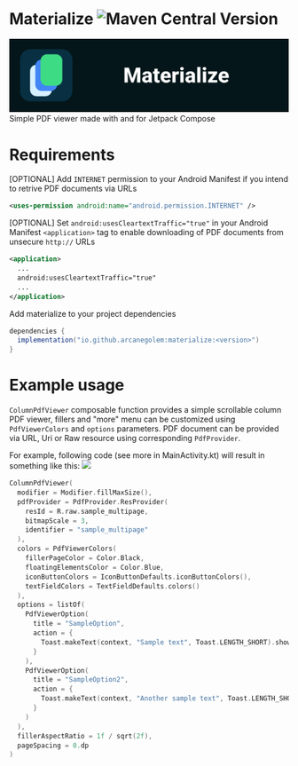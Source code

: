 # Materialize ![Maven Central Version](https://img.shields.io/maven-central/v/io.github.arcanegolem/materialize)
![Materialize Header](https://github.com/arcanegolem/Materialize/blob/master/files/materialize_header.png)
Simple PDF viewer made with and for Jetpack Compose

# Requirements
[OPTIONAL] Add `INTERNET` permission to your Android Manifest if you intend to retrive PDF documents via URLs
```xml
<uses-permission android:name="android.permission.INTERNET" />
```

[OPTIONAL] Set `android:usesCleartextTraffic="true"` in your Android Manifest `<application>` tag to enable downloading of PDF documents from unsecure `http://` URLs
```xml
<application>
  ...
  android:usesCleartextTraffic="true"
  ...
</application>
```

Add materialize to your project dependencies
```gradle
dependencies {
  implementation("io.github.arcanegolem:materialize:<version>")
}
```

# Example usage
`ColumnPdfViewer` composable function provides a simple scrollable column PDF viewer, fillers and "more" menu can be customized using `PdfViewerColors` and `options` parameters. PDF document can be provided via URL, Uri or Raw resource using corresponding `PdfProvider`. 

For example, following code (see more in MainActivity.kt) will result in something like this:
<img src="https://github.com/arcanegolem/Materialize/blob/master/files/materialize_demo.gif" width="380" />

```kotlin
ColumnPdfViewer(
  modifier = Modifier.fillMaxSize(),
  pdfProvider = PdfProvider.ResProvider(
    resId = R.raw.sample_multipage,
    bitmapScale = 3,
    identifier = "sample_multipage"
  ),
  colors = PdfViewerColors(
    fillerPageColor = Color.Black,
    floatingElementsColor = Color.Blue,
    iconButtonColors = IconButtonDefaults.iconButtonColors(),
    textFieldColors = TextFieldDefaults.colors()
  ),
  options = listOf(
    PdfViewerOption(
      title = "SampleOption",
      action = {
        Toast.makeText(context, "Sample text", Toast.LENGTH_SHORT).show()
      }
    ),
    PdfViewerOption(
      title = "SampleOption2",
      action = {
        Toast.makeText(context, "Another sample text", Toast.LENGTH_SHORT).show()
      }
    )
  ),
  fillerAspectRatio = 1f / sqrt(2f),
  pageSpacing = 0.dp
)
```
